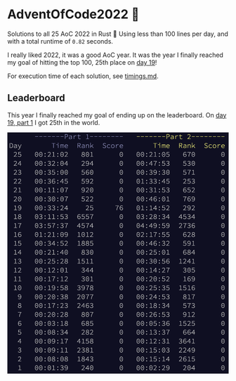 # AdventOfCode2022 :christmas_tree:
Solutions to all 25 AoC 2022 in Rust :crab: Using less than 100 lines per day, and with a total runtime of `0.82` seconds.

I really liked 2022, it was a good AoC year. It was the year I finally reached my goal of hitting the top 100, 25th place on [day 19](./src/bin/19.rs)!

For execution time of each solution, see [timings.md](./timings.md).

## Leaderboard
This year I finally reached my goal of ending up on the leaderboard. On [day 19, part 1](./src/bin/19.rs) I got 25th in the world.

![leaderboard](../imgs/leaderboard-2022.png)
